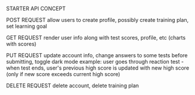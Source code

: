 STARTER API CONCEPT

POST REQUEST
allow users to create profile, possibly create training plan, set learning goal



GET REQUEST
render user info along with test scores, profile, etc (charts with scores)



PUT REQUEST
update account info, change answers to some tests before submitting, toggle dark mode
example: user goes through reaction test - when test ends, user's previous high score is updated with new high score (only if new score exceeds current high score)



DELETE REQUEST
delete account, delete training plan